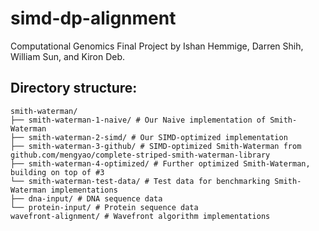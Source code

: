 # simd-dp-alignment

Computational Genomics Final Project by Ishan Hemmige, Darren Shih, William Sun, and Kiron Deb.

## Directory structure:

```
smith-waterman/
├── smith-waterman-1-naive/ # Our Naive implementation of Smith-Waterman
├── smith-waterman-2-simd/ # Our SIMD-optimized implementation
├── smith-waterman-3-github/ # SIMD-optimized Smith-Waterman from github.com/mengyao/complete-striped-smith-waterman-library
├── smith-waterman-4-optimized/ # Further optimized Smith-Waterman, building on top of #3
└── smith-waterman-test-data/ # Test data for benchmarking Smith-Waterman implementations
├── dna-input/ # DNA sequence data
└── protein-input/ # Protein sequence data
wavefront-alignment/ # Wavefront algorithm implementations
```
